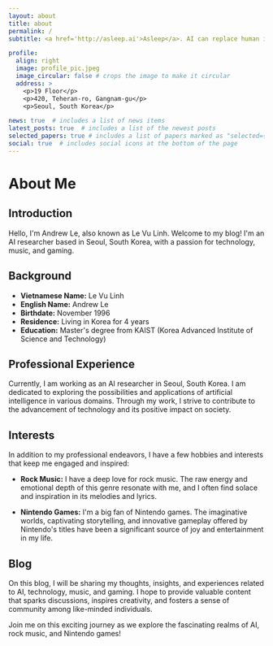 ```yaml
---
layout: about
title: about
permalink: /
subtitle: <a href='http://asleep.ai'>Asleep</a>. AI can replace human in many ways. Yet, nothing can replace you in being you.

profile:
  align: right
  image: profile_pic.jpeg
  image_circular: false # crops the image to make it circular
  address: >
    <p>19 Floor</p>
    <p>420, Teheran-ro, Gangnam-gu</p>
    <p>Seoul, South Korea</p>

news: true  # includes a list of news items
latest_posts: true  # includes a list of the newest posts
selected_papers: true # includes a list of papers marked as "selected={true}"
social: true  # includes social icons at the bottom of the page
---
```


# About Me

## Introduction

Hello, I'm Andrew Le, also known as Le Vu Linh. Welcome to my blog! I'm an AI researcher based in Seoul, South Korea, with a passion for technology, music, and gaming.

## Background

- **Vietnamese Name:** Le Vu Linh
- **English Name:** Andrew Le
- **Birthdate:** November 1996
- **Residence:** Living in Korea for 4 years
- **Education:** Master's degree from KAIST (Korea Advanced Institute of Science and Technology)

## Professional Experience

Currently, I am working as an AI researcher in Seoul, South Korea. I am dedicated to exploring the possibilities and applications of artificial intelligence in various domains. Through my work, I strive to contribute to the advancement of technology and its positive impact on society.

## Interests

In addition to my professional endeavors, I have a few hobbies and interests that keep me engaged and inspired:

- **Rock Music:** I have a deep love for rock music. The raw energy and emotional depth of this genre resonate with me, and I often find solace and inspiration in its melodies and lyrics.

- **Nintendo Games:** I'm a big fan of Nintendo games. The imaginative worlds, captivating storytelling, and innovative gameplay offered by Nintendo's titles have been a significant source of joy and entertainment in my life.

## Blog

On this blog, I will be sharing my thoughts, insights, and experiences related to AI, technology, music, and gaming. I hope to provide valuable content that sparks discussions, inspires creativity, and fosters a sense of community among like-minded individuals.

Join me on this exciting journey as we explore the fascinating realms of AI, rock music, and Nintendo games!

